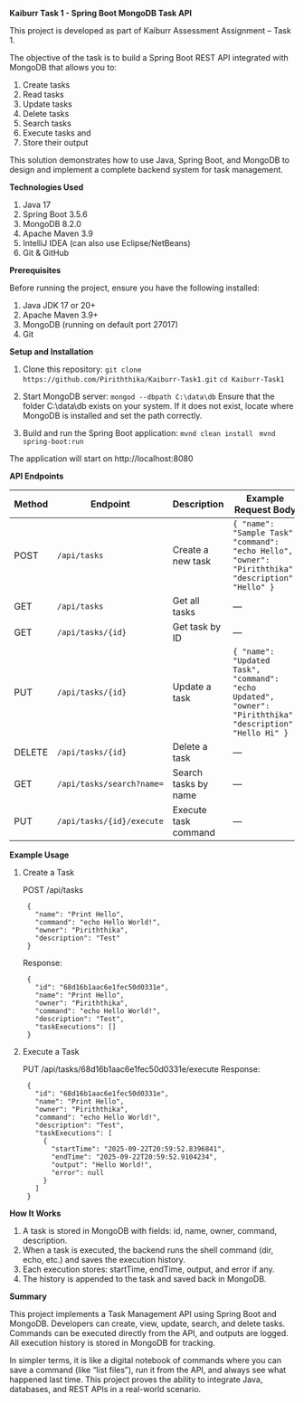 **Kaiburr Task 1 - Spring Boot MongoDB Task API**

This project is developed as part of Kaiburr Assessment Assignment – Task 1.

The objective of the task is to build a Spring Boot REST API integrated with MongoDB that allows you to:
1. Create tasks
2. Read tasks
3. Update tasks
4. Delete tasks
5. Search tasks 
6. Execute tasks and
7. Store their output

This solution demonstrates how to use Java, Spring Boot, and MongoDB to design and implement a complete backend system for task management.


**Technologies Used**

1. Java 17
2. Spring Boot 3.5.6
3. MongoDB 8.2.0
4. Apache Maven 3.9
5. IntelliJ IDEA (can also use Eclipse/NetBeans)
6. Git & GitHub


**Prerequisites**

Before running the project, ensure you have the following installed:
1. Java JDK 17 or 20+
2. Apache Maven 3.9+
3. MongoDB (running on default port 27017)
4. Git


**Setup and Installation**

1. Clone this repository:
       ```git clone https://github.com/Piriththika/Kaiburr-Task1.git```
       ```cd Kaiburr-Task1```

2. Start MongoDB server:
       ```mongod --dbpath C:\data\db```
   Ensure that the folder C:\data\db exists on your system. If it does not exist, locate where MongoDB is installed and set the path correctly.

3. Build and run the Spring Boot application:
       ```mvnd clean install```
      ``` mvnd spring-boot:run```

The application will start on http://localhost:8080


**API Endpoints**

| Method | Endpoint                  | Description          | Example Request Body                                                                                       |
| ------ | ------------------------- | -------------------- | ---------------------------------------------------------------------------------------------------------- |
| POST   | `/api/tasks`              | Create a new task    | `{ "name": "Sample Task", "command": "echo Hello", "owner": "Piriththika", "description": "Hello" }`       |
| GET    | `/api/tasks`              | Get all tasks        | —                                                                                                          |
| GET    | `/api/tasks/{id}`         | Get task by ID       | —                                                                                                          |
| PUT    | `/api/tasks/{id}`         | Update a task        | `{ "name": "Updated Task", "command": "echo Updated", "owner": "Piriththika", "description": "Hello Hi" }` |
| DELETE | `/api/tasks/{id}`         | Delete a task        | —                                                                                                          |
| GET    | `/api/tasks/search?name=` | Search tasks by name | —                                                                                                          |
| PUT    | `/api/tasks/{id}/execute` | Execute task command | —                                                                                                          |


**Example Usage**

1. Create a Task

      POST /api/tasks
      
        {
          "name": "Print Hello",
          "command": "echo Hello World!",
          "owner": "Piriththika",
          "description": "Test"
        }
      
      
      Response:
      
        {
          "id": "68d16b1aac6e1fec50d0331e",
          "name": "Print Hello",
          "owner": "Piriththika",
          "command": "echo Hello World!",
          "description": "Test",
          "taskExecutions": []
        }

2. Execute a Task

    PUT /api/tasks/68d16b1aac6e1fec50d0331e/execute
    Response:

        {
          "id": "68d16b1aac6e1fec50d0331e",
          "name": "Print Hello",
          "owner": "Piriththika",
          "command": "echo Hello World!",
          "description": "Test",
          "taskExecutions": [
            {
              "startTime": "2025-09-22T20:59:52.8396841",
              "endTime": "2025-09-22T20:59:52.9104234",
              "output": "Hello World!",
              "error": null
            }
          ]
        }


**How It Works**

1. A task is stored in MongoDB with fields: id, name, owner, command, description.
2. When a task is executed, the backend runs the shell command (dir, echo, etc.) and saves the execution history.
3. Each execution stores: startTime, endTime, output, and error if any.
4. The history is appended to the task and saved back in MongoDB.

**Summary**

This project implements a Task Management API using Spring Boot and MongoDB.
Developers can create, view, update, search, and delete tasks.
Commands can be executed directly from the API, and outputs are logged.
All execution history is stored in MongoDB for tracking.

In simpler terms, it is like a digital notebook of commands where you can save a command (like “list files”), run it from the API, and always see what happened last time.
This project proves the ability to integrate Java, databases, and REST APIs in a real-world scenario.
